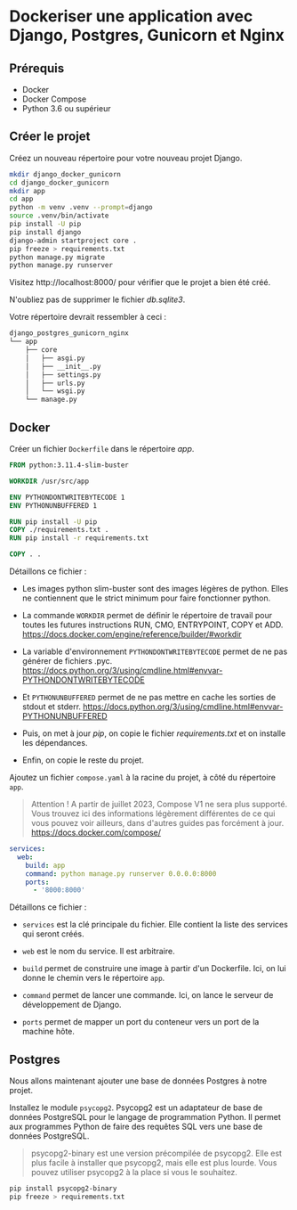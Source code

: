 # Dockeriser une application avec Django, Postgres, Gunicorn et Nginx

## Prérequis

- Docker
- Docker Compose
- Python 3.6 ou supérieur

## Créer le projet

Créez un nouveau répertoire pour votre nouveau projet Django.

```bash
mkdir django_docker_gunicorn
cd django_docker_gunicorn
mkdir app
cd app
python -m venv .venv --prompt=django
source .venv/bin/activate
pip install -U pip
pip install django
django-admin startproject core .
pip freeze > requirements.txt
python manage.py migrate
python manage.py runserver
```

Visitez http://localhost:8000/ pour vérifier que le projet a bien été créé.

N'oubliez pas de supprimer le fichier *db.sqlite3*.

Votre répertoire devrait ressembler à ceci :

```bash
django_postgres_gunicorn_nginx
└── app
    ├── core
    │   ├── asgi.py
    │   ├── __init__.py
    │   ├── settings.py
    │   ├── urls.py
    │   └── wsgi.py
    └── manage.py
```

## Docker

Créer un fichier `Dockerfile` dans le répertoire *app*.

```dockerfile
FROM python:3.11.4-slim-buster

WORKDIR /usr/src/app

ENV PYTHONDONTWRITEBYTECODE 1
ENV PYTHONUNBUFFERED 1

RUN pip install -U pip
COPY ./requirements.txt .
RUN pip install -r requirements.txt

COPY . .
```

Détaillons ce fichier :

- Les images python slim-buster sont des images légères de python. Elles ne
  contiennent que le strict minimum pour faire fonctionner python.
 
- La commande `WORKDIR` permet de définir le répertoire de travail pour toutes
  les futures instructions RUN, CMO, ENTRYPOINT, COPY et ADD.
  https://docs.docker.com/engine/reference/builder/#workdir

- La variable d'environnement `PYTHONDONTWRITEBYTECODE` permet de ne pas
  générer de fichiers .pyc.
  https://docs.python.org/3/using/cmdline.html#envvar-PYTHONDONTWRITEBYTECODE
 
- Et `PYTHONUNBUFFERED` permet de ne pas mettre en cache les sorties de stdout
  et stderr.
  https://docs.python.org/3/using/cmdline.html#envvar-PYTHONUNBUFFERED

- Puis, on met à jour *pip*, on copie le fichier *requirements.txt* et on
  installe les dépendances.

- Enfin, on copie le reste du projet.

Ajoutez un fichier `compose.yaml` à la racine du projet, à côté du répertoire `app`.

> Attention ! A partir de juillet 2023, Compose V1 ne sera plus supporté. Vous
> trouvez ici des informations légèrement différentes de ce qui vous pouvez
> voir ailleurs, dans d'autres guides pas forcément à jour.
> https://docs.docker.com/compose/

```yaml
services:
  web:
    build: app
    command: python manage.py runserver 0.0.0.0:8000
    ports:
      - '8000:8000'
``` 

Détaillons ce fichier :

- `services` est la clé principale du fichier. Elle contient la liste des services
qui seront créés.

- `web` est le nom du service. Il est arbitraire.

- `build` permet de construire une image à partir d'un Dockerfile. Ici, on lui 
donne le chemin vers le répertoire `app`.

- `command` permet de lancer une commande. Ici, on lance le serveur de développement 
de Django.

- `ports` permet de mapper un port du conteneur vers un port de la machine hôte.

## Postgres

Nous allons maintenant ajouter une base de données Postgres à notre projet.

Installez le module `psycopg2`. Psycopg2 est un adaptateur de base de données
PostgreSQL pour le langage de programmation Python. Il permet aux programmes
Python de faire des requêtes SQL vers une base de données PostgreSQL.

> psycopg2-binary est une version précompilée de psycopg2. Elle est plus facile
> à installer que psycopg2, mais elle est plus lourde. Vous pouvez utiliser
> psycopg2 à la place si vous le souhaitez.


```bash
pip install psycopg2-binary
pip freeze > requirements.txt
```




